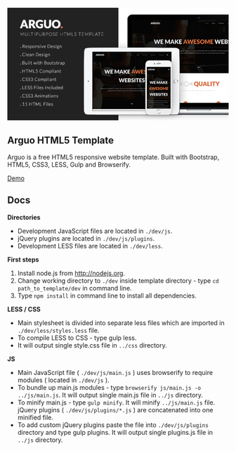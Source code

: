 ![Arguo Image](https://raw.githubusercontent.com/pierzchalatomasz/Arguo-HTML5-Template/master/docs/img/arguo-promo.png)

## Arguo HTML5 Template ##
Arguo is a free HTML5 responsive website template. Built with Bootstrap, HTML5, CSS3, LESS, Gulp and Browserify.

[Demo](http://pierzchalatomasz.github.io/arguo-html5-template/)

## Docs ##

**Directories**

 - Development JavaScript files are located in `./dev/js`.
 - jQuery plugins are located in `./dev/js/plugins`.
 - Development LESS files are located in `./dev/less`.

**First steps**

 1. Install node.js from http://nodejs.org.
 2. Change working directory to `./dev` inside template directory - type `cd path_to_template/dev` in command line.
 3. Type `npm install` in command line to install all dependencies.

**LESS / CSS**

 - Main stylesheet is divided into separate less files which are imported in `./dev/less/styles.less` file.
 - To compile LESS to CSS - type gulp less.
 - It will output single style.css file in `../css` directory.

**JS**

- Main JavaScript file ( `./dev/js/main.js` ) uses browserify to require modules ( located in `./dev/js` ).
- To bundle up main.js modules - type `browserify js/main.js -o ../js/main.js`. It will output single main.js file in `../js` directory.
- To minify main.js - type `gulp minify`. It will minify `../js/main.js` file.
jQuery plugins ( `./dev/js/plugins/*.js` ) are concatenated into one minified file.
- To add custom jQuery plugins paste the file into `./dev/js/plugins` directory and type gulp plugins. It will output single plugins.js file in `../js` directory.
